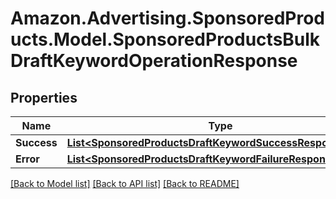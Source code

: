# Amazon.Advertising.SponsoredProducts.Model.SponsoredProductsBulkDraftKeywordOperationResponse

## Properties

Name | Type | Description | Notes
------------ | ------------- | ------------- | -------------
**Success** | [**List&lt;SponsoredProductsDraftKeywordSuccessResponseItem&gt;**](SponsoredProductsDraftKeywordSuccessResponseItem.md) |  | [optional] 
**Error** | [**List&lt;SponsoredProductsDraftKeywordFailureResponseItem&gt;**](SponsoredProductsDraftKeywordFailureResponseItem.md) |  | [optional] 

[[Back to Model list]](../README.md#documentation-for-models) [[Back to API list]](../README.md#documentation-for-api-endpoints) [[Back to README]](../README.md)

